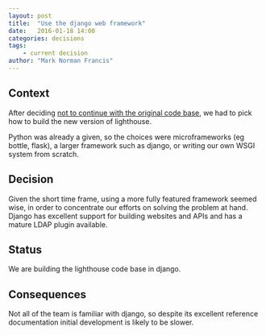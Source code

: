 ```yaml
---
layout: post
title:  "Use the django web framework"
date:   2016-01-18 14:00
categories: decisions
tags:
    - current decision
author: "Mark Norman Francis"
---
```


## Context

After deciding [not to continue with the original code base][restart], we had to pick how
to build the new version of lighthouse.

Python was already a given, so the choices were microframeworks (eg bottle,
flask), a larger framework such as django, or writing our own WSGI system from
scratch.

[restart]: /2016/01/create-new-code

## Decision

Given the short time frame, using a more fully featured framework seemed wise,
in order to concentrate our efforts on solving the problem at hand. Django has
excellent support for building websites and APIs and has a mature LDAP plugin
available.

## Status

We are building the lighthouse code base in django.

## Consequences

Not all of the team is familiar with django, so despite its excellent
reference documentation initial development is likely to be slower.
